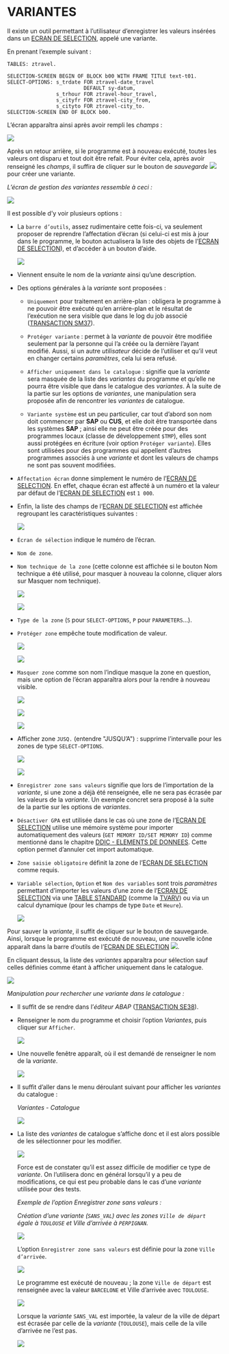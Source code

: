 # **VARIANTES**

Il existe un outil permettant à l’utilisateur d’enregistrer les valeurs insérées dans un [ECRAN DE SELECTION](../01_Ecran_de_Sélection/README.md), appelé une variante.

En prenant l’exemple suivant :

```JS
TABLES: ztravel.

SELECTION-SCREEN BEGIN OF BLOCK b00 WITH FRAME TITLE text-t01.
SELECT-OPTIONS: s_trdate FOR ztravel-date_travel
                         DEFAULT sy-datum,
                s_trhour FOR ztravel-hour_travel,
                s_cityfr FOR ztravel-city_from,
                s_cityto FOR ztravel-city_to.
SELECTION-SCREEN END OF BLOCK b00.
```

L’écran apparaîtra ainsi après avoir rempli les _champs_ :

![](../../ressources/15_05_01_01.png)

Après un retour arrière, si le programme est à nouveau exécuté, toutes les valeurs ont disparu et tout doit être refait. Pour éviter cela, après avoir renseigné les _champs_, il suffira de cliquer sur le bouton de _sauvegarde_ ![](../../ressources/15_05_01_02.png) pour créer une variante.

_L’écran de gestion des variantes ressemble à ceci :_

![](../../ressources/15_05_01_03.png)

Il est possible d’y voir plusieurs options :

- La `barre d’outils`, assez rudimentaire cette fois-ci, va seulement proposer de reprendre l’affectation d’écran (si celui-ci est mis à jour dans le programme, le bouton actualisera la liste des objets de l’[ECRAN DE SELECTION](../01_Ecran_de_Sélection/README.md)), et d’accéder à un bouton d’aide.

  ![](../../ressources/15_05_01_04.png)

- Viennent ensuite le nom de la _variante_ ainsi qu’une description.

- Des options générales à la _variante_ sont proposées :

  - `Uniquement` pour traitement en arrière-plan : obligera le programme à ne pouvoir être exécuté qu’en arrière-plan et le résultat de l’exécution ne sera visible que dans le log du job associé ([TRANSACTION SM37](../../22_Transactions/TCODE_SM37.md)).

  - `Protéger variante` : permet à la _variante_ de pouvoir être modifiée seulement par la personne qui l’a créée ou la dernière l’ayant modifié. Aussi, si un autre _utilisateur_ décide de l’utiliser et qu’il veut en changer certains _paramètres_, cela lui sera refusé.

  - `Afficher uniquement dans le catalogue` : signifie que la _variante_ sera masquée de la liste des _variantes_ du programme et qu’elle ne pourra être visible que dans le catalogue des _variantes_. À la suite de la partie sur les options de _variantes_, une manipulation sera proposée afin de rencontrer les _variantes_ de catalogue.

  - `Variante système` est un peu particulier, car tout d’abord son nom doit commencer par **SAP** ou **CUS**, et elle doit être transportée dans les systèmes **SAP** ; ainsi elle ne peut être créée pour des programmes locaux (classe de développement `$TMP`), elles sont aussi protégées en écriture (voir option `Protéger variante`). Elles sont utilisées pour des programmes qui appellent d’autres programmes associés à une _variante_ et dont les valeurs de champs ne sont pas souvent modifiées.

- `Affectation écran` donne simplement le numéro de l’[ECRAN DE SELECTION](../01_Ecran_de_Sélection/README.md). En effet, chaque écran est affecté à un numéro et la valeur par défaut de l’[ECRAN DE SELECTION](../01_Ecran_de_Sélection/README.md) est `1 000`.

- Enfin, la liste des champs de l’[ECRAN DE SELECTION](../01_Ecran_de_Sélection/README.md) est affichée regroupant les caractéristiques suivantes :

  ![](../../ressources/15_05_01_05.png)

- `Écran de sélection` indique le numéro de l’écran.

- `Nom de zone`.

- `Nom technique de la zone` (cette colonne est affichée si le bouton Nom technique a été utilisé, pour masquer à nouveau la colonne, cliquer alors sur Masquer nom technique).

  ![](../../ressources/15_05_01_06.png)

  ![](../../ressources/15_05_01_07.png)

- `Type de la zone` (`S` pour `SELECT-OPTIONS`, `P` pour `PARAMETERS`...).

- `Protéger zone` empêche toute modification de valeur.

  ![](../../ressources/15_05_01_08.png)

  ![](../../ressources/15_05_01_09.png)

- `Masquer zone` comme son nom l’indique masque la zone en question, mais une option de l’écran apparaîtra alors pour la rendre à nouveau visible.

  ![](../../ressources/15_05_01_10.png)

  ![](../../ressources/15_05_01_11.png)

  ![](../../ressources/15_05_01_12.png)

- Afficher zone `JUSQ.` (entendre "JUSQU’A") : supprime l’intervalle pour les zones de type `SELECT-OPTIONS`.

  ![](../../ressources/15_05_01_13.png)

  ![](../../ressources/15_05_01_14.png)

- `Enregistrer zone sans valeurs` signifie que lors de l’importation de la _variante_, si une zone a déjà été renseignée, elle ne sera pas écrasée par les valeurs de la _variante_. Un exemple concret sera proposé à la suite de la partie sur les options de _variantes_.

- `Désactiver GPA` est utilisée dans le cas où une zone de l’[ECRAN DE SELECTION](../01_Ecran_de_Sélection/README.md) utilise une mémoire système pour importer automatiquement des valeurs (`GET MEMORY ID/SET MEMORY ID`) comme mentionné dans le chapitre [DDIC - ELEMENTS DE DONNEES](../../08_SE11/07_Elements_de_Donnees.md). Cette option permet d’annuler cet import automatique.

- `Zone saisie obligatoire` définit la zone de l’[ECRAN DE SELECTION](../01_Ecran_de_Sélection/README.md) comme requis.

- `Variable sélection`, `Option` et `Nom des variables` sont trois _paramètres_ permettant d’importer les valeurs d’une zone de l’[ECRAN DE SELECTION](../01_Ecran_de_Sélection/README.md) via une [TABLE STANDARD](../../09_Tables_DB/README.md) (comme la [TVARV]()) ou via un calcul dynamique (pour les champs de type `Date` et `Heure`).

  ![](../../ressources/15_05_01_15.png)

Pour sauver la _variante_, il suffit de cliquer sur le bouton de sauvegarde. Ainsi, lorsque le programme est exécuté de nouveau, une nouvelle icône apparaît dans la barre d’outils de l’[ECRAN DE SELECTION](../01_Ecran_de_Sélection/README.md) ![](../../ressources/15_05_01_16.png).

En cliquant dessus, la liste des _variantes_ apparaîtra pour sélection sauf celles définies comme étant à afficher uniquement dans le catalogue.

![](../../ressources/15_05_01_17.png)

_Manipulation pour rechercher une variante dans le catalogue :_

- Il suffit de se rendre dans l’_éditeur ABAP_ ([TRANSACTION SE38](../../22_Transactions/TCODE_SE38.md)).

- Renseigner le nom du programme et choisir l’option _Variantes_, puis cliquer sur `Afficher`.

  ![](../../ressources/15_05_01_18.png)

- Une nouvelle fenêtre apparaît, où il est demandé de renseigner le nom de la _variante_.

  ![](../../ressources/15_05_01_19.png)

- Il suffit d’aller dans le menu déroulant suivant pour afficher les _variantes_ du catalogue :

  _Variantes - Catalogue_

  ![](../../ressources/15_05_01_20.png)

- La liste des _variantes_ de catalogue s’affiche donc et il est alors possible de les sélectionner pour les modifier.

  ![](../../ressources/15_05_01_21.png)

  Force est de constater qu’il est assez difficile de modifier ce type de _variante_. On l’utilisera donc en général lorsqu’il y a peu de modifications, ce qui est peu probable dans le cas d’une _variante_ utilisée pour des tests.

  _Exemple de l’option Enregistrer zone sans valeurs :_

  _Création d’une variante (`SANS_VAL`) avec les zones `Ville de départ` égale à `TOULOUSE` et Ville d’arrivée à `PERPIGNAN`._

  ![](../../ressources/15_05_01_22.png)

  L’option `Enregistrer zone sans valeurs` est définie pour la zone `Ville d’arrivée`.

  ![](../../ressources/15_05_01_23.png)

  Le programme est exécuté de nouveau ; la zone `Ville de départ` est renseignée avec la valeur `BARCELONE` et Ville d’arrivée avec `TOULOUSE`.

  ![](../../ressources/15_05_01_24.png)

  Lorsque la _variante_ `SANS_VAL` est importée, la valeur de la ville de départ est écrasée par celle de la _variante_ (`TOULOUSE`), mais celle de la ville d’arrivée ne l’est pas.

  ![](../../ressources/15_05_01_25.png)
